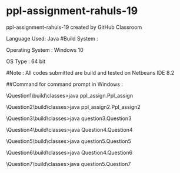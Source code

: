 # ppl-assignment-rahuls-19
ppl-assignment-rahuls-19 created by GitHub Classroom

Language Used: Java
#Build System :

Operating System : Windows 10

OS Type : 64 bit

#Note :
All codes submitted are build and tested on Netbeans IDE 8.2

##Command for command prompt in Windows :



\Question1\build\classes>java ppl_assign.Ppl_assign

\Question2\build\classes>java ppl_assign2.Ppl_assign2

\Question3\build\classes>java question3.Question3

\Question4\build\classes>java Question4.Question4

\Question5\build\classes>java question5.Question5

\Question6\build\classes>java Question4.Question6

\Question7\build\classes>java question5.Question7
